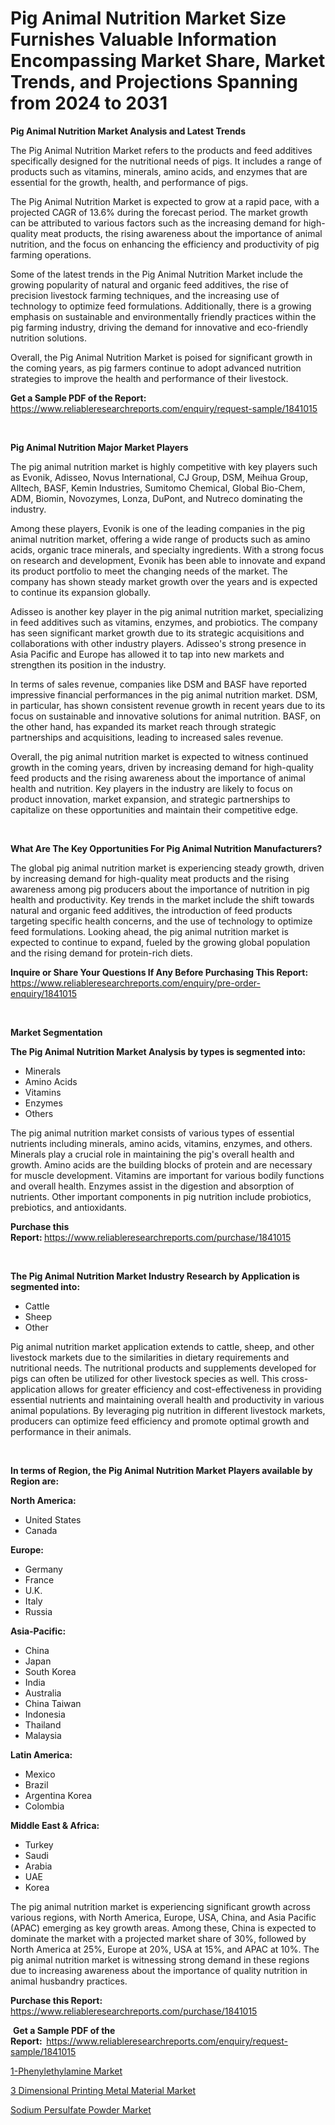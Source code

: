 <p><h1>Pig Animal Nutrition Market Size Furnishes Valuable Information Encompassing Market Share, Market Trends, and Projections Spanning from 2024 to 2031</h1></p><p><strong>Pig Animal Nutrition Market Analysis and Latest Trends</strong></p>
<p><p>The Pig Animal Nutrition Market refers to the products and feed additives specifically designed for the nutritional needs of pigs. It includes a range of products such as vitamins, minerals, amino acids, and enzymes that are essential for the growth, health, and performance of pigs.</p><p>The Pig Animal Nutrition Market is expected to grow at a rapid pace, with a projected CAGR of 13.6% during the forecast period. The market growth can be attributed to various factors such as the increasing demand for high-quality meat products, the rising awareness about the importance of animal nutrition, and the focus on enhancing the efficiency and productivity of pig farming operations.</p><p>Some of the latest trends in the Pig Animal Nutrition Market include the growing popularity of natural and organic feed additives, the rise of precision livestock farming techniques, and the increasing use of technology to optimize feed formulations. Additionally, there is a growing emphasis on sustainable and environmentally friendly practices within the pig farming industry, driving the demand for innovative and eco-friendly nutrition solutions.</p><p>Overall, the Pig Animal Nutrition Market is poised for significant growth in the coming years, as pig farmers continue to adopt advanced nutrition strategies to improve the health and performance of their livestock.</p></p>
<p><strong>Get a Sample PDF of the Report:&nbsp;</strong> <a href="https://www.reliableresearchreports.com/enquiry/request-sample/1841015">https://www.reliableresearchreports.com/enquiry/request-sample/1841015</a></p>
<p>&nbsp;</p>
<p><strong>Pig Animal Nutrition Major Market Players</strong></p>
<p><p>The pig animal nutrition market is highly competitive with key players such as Evonik, Adisseo, Novus International, CJ Group, DSM, Meihua Group, Alltech, BASF, Kemin Industries, Sumitomo Chemical, Global Bio-Chem, ADM, Biomin, Novozymes, Lonza, DuPont, and Nutreco dominating the industry.</p><p>Among these players, Evonik is one of the leading companies in the pig animal nutrition market, offering a wide range of products such as amino acids, organic trace minerals, and specialty ingredients. With a strong focus on research and development, Evonik has been able to innovate and expand its product portfolio to meet the changing needs of the market. The company has shown steady market growth over the years and is expected to continue its expansion globally.</p><p>Adisseo is another key player in the pig animal nutrition market, specializing in feed additives such as vitamins, enzymes, and probiotics. The company has seen significant market growth due to its strategic acquisitions and collaborations with other industry players. Adisseo's strong presence in Asia Pacific and Europe has allowed it to tap into new markets and strengthen its position in the industry.</p><p>In terms of sales revenue, companies like DSM and BASF have reported impressive financial performances in the pig animal nutrition market. DSM, in particular, has shown consistent revenue growth in recent years due to its focus on sustainable and innovative solutions for animal nutrition. BASF, on the other hand, has expanded its market reach through strategic partnerships and acquisitions, leading to increased sales revenue.</p><p>Overall, the pig animal nutrition market is expected to witness continued growth in the coming years, driven by increasing demand for high-quality feed products and the rising awareness about the importance of animal health and nutrition. Key players in the industry are likely to focus on product innovation, market expansion, and strategic partnerships to capitalize on these opportunities and maintain their competitive edge.</p></p>
<p>&nbsp;</p>
<p><strong>What Are The Key Opportunities For Pig Animal Nutrition Manufacturers?</strong></p>
<p><p>The global pig animal nutrition market is experiencing steady growth, driven by increasing demand for high-quality meat products and the rising awareness among pig producers about the importance of nutrition in pig health and productivity. Key trends in the market include the shift towards natural and organic feed additives, the introduction of feed products targeting specific health concerns, and the use of technology to optimize feed formulations. Looking ahead, the pig animal nutrition market is expected to continue to expand, fueled by the growing global population and the rising demand for protein-rich diets.</p></p>
<p><strong>Inquire or Share Your Questions If Any Before Purchasing This Report:</strong> <a href="https://www.reliableresearchreports.com/enquiry/pre-order-enquiry/1841015">https://www.reliableresearchreports.com/enquiry/pre-order-enquiry/1841015</a></p>
<p>&nbsp;</p>
<p><strong>Market Segmentation</strong></p>
<p><strong>The Pig Animal Nutrition Market Analysis by types is segmented into:</strong></p>
<p><ul><li>Minerals</li><li>Amino Acids</li><li>Vitamins</li><li>Enzymes</li><li>Others</li></ul></p>
<p><p>The pig animal nutrition market consists of various types of essential nutrients including minerals, amino acids, vitamins, enzymes, and others. Minerals play a crucial role in maintaining the pig's overall health and growth. Amino acids are the building blocks of protein and are necessary for muscle development. Vitamins are important for various bodily functions and overall health. Enzymes assist in the digestion and absorption of nutrients. Other important components in pig nutrition include probiotics, prebiotics, and antioxidants.</p></p>
<p><strong>Purchase this Report:&nbsp;</strong><a href="https://www.reliableresearchreports.com/purchase/1841015">https://www.reliableresearchreports.com/purchase/1841015</a></p>
<p>&nbsp;</p>
<p><strong>The Pig Animal Nutrition Market Industry Research by Application is segmented into:</strong></p>
<p><ul><li>Cattle</li><li>Sheep</li><li>Other</li></ul></p>
<p><p>Pig animal nutrition market application extends to cattle, sheep, and other livestock markets due to the similarities in dietary requirements and nutritional needs. The nutritional products and supplements developed for pigs can often be utilized for other livestock species as well. This cross-application allows for greater efficiency and cost-effectiveness in providing essential nutrients and maintaining overall health and productivity in various animal populations. By leveraging pig nutrition in different livestock markets, producers can optimize feed efficiency and promote optimal growth and performance in their animals.</p></p>
<p>&nbsp;</p>
<p><strong>In terms of Region, the Pig Animal Nutrition Market Players available by Region are:</strong></p>
<p>
    <p> <strong> North America: </strong>
        <ul>
            <li>United States</li>
            <li>Canada</li>
        </ul>
        </p> 
    <p> <strong> Europe: </strong>
        <ul>
            <li>Germany</li>
            <li>France</li>
            <li>U.K.</li>
            <li>Italy</li>
            <li>Russia</li>
        </ul>
        </p> 
    <p> <strong> Asia-Pacific: </strong>
        <ul>
            <li>China</li>
            <li>Japan</li>
            <li>South Korea</li>
            <li>India</li>
            <li>Australia</li>
            <li>China Taiwan</li>
            <li>Indonesia</li>
            <li>Thailand</li>
            <li>Malaysia</li>
        </ul>
        </p> 
    <p> <strong> Latin America: </strong>
        <ul>
            <li>Mexico</li>
            <li>Brazil</li>
            <li>Argentina Korea</li>
            <li>Colombia</li>
        </ul>
        </p> 
    <p> <strong> Middle East & Africa: </strong>
        <ul>
            <li>Turkey</li>
            <li>Saudi</li>
            <li>Arabia</li>
            <li>UAE</li>
            <li>Korea</li>
        </ul>
    </p>
    </p>
<p><p>The pig animal nutrition market is experiencing significant growth across various regions, with North America, Europe, USA, China, and Asia Pacific (APAC) emerging as key growth areas. Among these, China is expected to dominate the market with a projected market share of 30%, followed by North America at 25%, Europe at 20%, USA at 15%, and APAC at 10%. The pig animal nutrition market is witnessing strong demand in these regions due to increasing awareness about the importance of quality nutrition in animal husbandry practices.</p></p>
<p><strong>Purchase this Report: </strong><a href="https://www.reliableresearchreports.com/purchase/1841015">https://www.reliableresearchreports.com/purchase/1841015</a></p>
<p>&nbsp;<strong>Get a Sample PDF of the Report:&nbsp;&nbsp;</strong><a href="https://www.reliableresearchreports.com/enquiry/request-sample/1841015">https://www.reliableresearchreports.com/enquiry/request-sample/1841015</a></p>
<p><strong></strong></p>
<p><p><a href="https://github.com/wwwkeltoum/Market-Research-Report-List-2/blob/main/1-phenylethylamine-market.md">1-Phenylethylamine Market</a></p><p><a href="https://issuu.com/reportprime-2/docs/3-dimensional-printing-metal-material-market-size-">3 Dimensional Printing Metal Material Market</a></p><p><a href="https://github.com/gamblestampleyjenny50m5sl6/Market-Research-Report-List-1/blob/main/sodium-persulfate-powder-market.md">Sodium Persulfate Powder Market</a></p></p>
